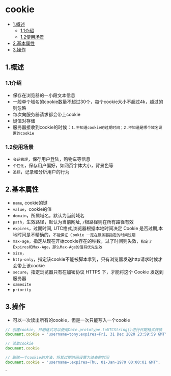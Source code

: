 # cookie

<!-- vim-markdown-toc Marked -->

* [1.概述](#1.概述)
    - [1.1介绍](#1.1介绍)
    - [1.2使用场景](#1.2使用场景)
* [2.基本属性](#2.基本属性)
* [3.操作](#3.操作)

<!-- vim-markdown-toc -->


## 1.概述

### 1.1介绍

- 保存在浏览器的一小段文本信息
- 一般单个域名的cookie数量不超过30个，每个cookie大小不超过4k，超过的则忽略
- 每次向服务器请求都会带上cookie
- 键值对存储
- 服务器接收到cookie的时候：`1.不知道cookie的过期时间；2.不知道是哪个域名设置的cookie`

### 1.2使用场景

- `会话管理`，保存用户登陆，购物车等信息
- `个性化`，保存用户偏好，如网页字体大小，背景色等
- `追踪`，记录和分析用户的行为

## 2.基本属性

- `name`, cookie的键
- `value`，cookie的值
- `domain`，所属域名，默认为当前域名
- `path`，生效路径，默认为当前网址, `/`根路径则在所有路径有效
- `expires`，过期时间, UTC格式,浏览器根据本地时间决定 Cookie 是否过期,本地时间是不精确的，`不能保证 Cookie 一定在服务器指定的时间过期`
- `max-age`，指定从现在开始cookie存在的秒数，过了时间则失效，`指定了Expires和Max-Age，那么Max-Age的值将优先生效`
- `size`，
- `http-only`，指定该cookie不能被脚本拿到，只有浏览器发送http请求时候才会带上该cookie
- `secure`，指定浏览器只有在加密协议 HTTPS 下，才能将这个 Cookie 发送到服务器
- `samesite`
- `priority`

## 3.操作

- 可以一次读出所有的cookie，但是一次只能写入一个cookie

```javascript
// 创建cookie, 日期格式可以使用Date.prototype.toUTCString()进行日期格式转换
document.cookie = "username=tony;expires=Fri, 31 Dec 2020 23:59:59 GMT";

// 读取cookie
document.cookie

// 删除一个cookie的方法，将其过期时间设置为过去的时间
document.cookie = "username=;expires=Thu, 01-Jan-1970 00:00:01 GMT";
```
`

